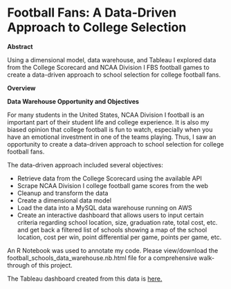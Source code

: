 # Football Fans: A Data-Driven Approach to College Selection
**Abstract**

Using a dimensional model, data warehouse, and Tableau I explored data from the College Scorecard and NCAA Division I FBS football games to create a data-driven approach to school selection for college football fans. 

**Overview**

**Data Warehouse Opportunity and Objectives**

For many students in the United States, NCAA Division I football is an important part of their student life and college experience. It is also my biased opinion that college football is fun to watch, especially when you have an emotional investment in one of the teams playing. Thus, I saw an opportunity to create a data-driven approach to school selection for college football fans. 

The data-driven approach included several objectives:

* Retrieve data from the College Scorecard using the available API
* Scrape NCAA Division I college football game scores from the web 
* Cleanup and transform the data
* Create a dimensional data model  
* Load the data into a MySQL data warehouse running on AWS
* Create an interactive dashboard that allows users to input certain criteria regarding school location, size, graduation rate, total cost, etc. and get back a filtered list of schools showing a map of the school location, cost per win, point differential per game, points per game, etc.

An R Notebook was used to annotate my code. Please view/download the football_schools_data_warehouse.nb.html file for a comprehensive walk-through of this project. 

The Tableau dashboard created from this data is [here.](https://public.tableau.com/profile/jenna.allen#!/vizhome/football_school_dataviz/SchoolSelectionDashboard)
